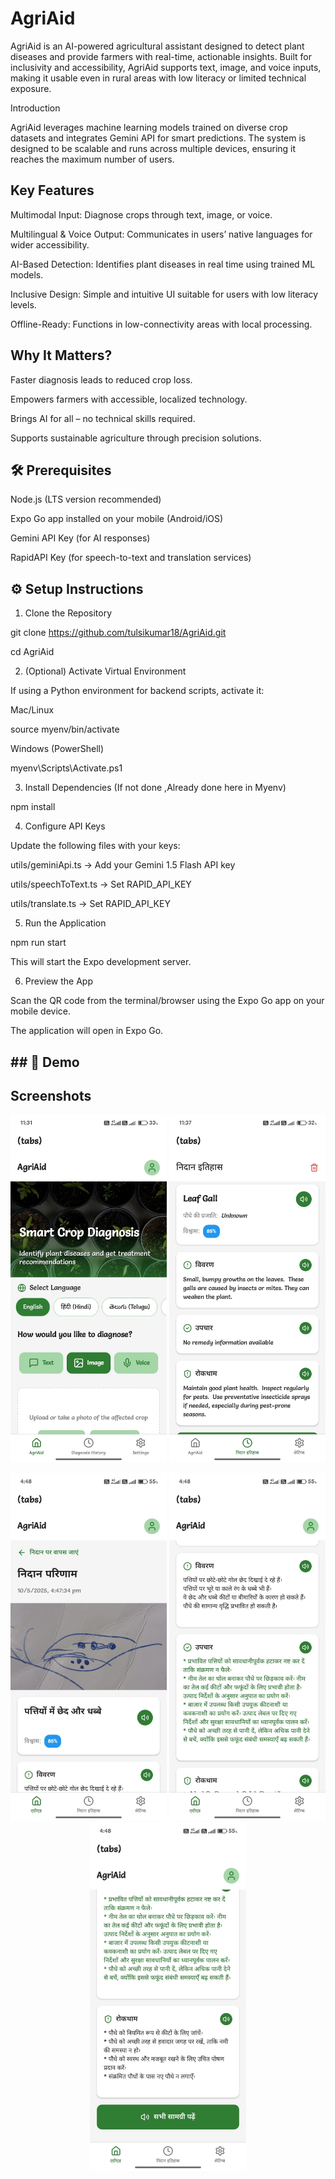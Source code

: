 <h1> AgriAid </h1>

AgriAid is an AI-powered agricultural assistant designed to detect plant diseases and provide farmers with real-time, actionable insights.
Built for inclusivity and accessibility, AgriAid supports text, image, and voice inputs, making it usable even in rural areas with low literacy or limited technical exposure.

Introduction

AgriAid leverages machine learning models trained on diverse crop datasets and integrates Gemini API for smart predictions.
The system is designed to be scalable and runs across multiple devices, ensuring it reaches the maximum number of users.

<h2> Key Features </h2>

Multimodal Input: Diagnose crops through text, image, or voice.

Multilingual & Voice Output: Communicates in users’ native languages for wider accessibility.

AI-Based Detection: Identifies plant diseases in real time using trained ML models.

Inclusive Design: Simple and intuitive UI suitable for users with low literacy levels.

Offline-Ready: Functions in low-connectivity areas with local processing.

<h2> Why It Matters? </h2> 

Faster diagnosis leads to reduced crop loss.

Empowers farmers with accessible, localized technology.

Brings AI for all – no technical skills required.

Supports sustainable agriculture through precision solutions.


<h2> 🛠️ Prerequisites</h2> 

Node.js (LTS version recommended)

Expo Go app installed on your mobile (Android/iOS)

Gemini API Key (for AI responses)

RapidAPI Key (for speech-to-text and translation services)

<h2> ⚙️ Setup Instructions </h2> 

1. Clone the Repository

git clone https://github.com/tulsikumar18/AgriAid.git

cd AgriAid

2. (Optional) Activate Virtual Environment

If using a Python environment for backend scripts, activate it:

Mac/Linux

source myenv/bin/activate


Windows (PowerShell)

myenv\Scripts\Activate.ps1

3. Install Dependencies (If not done ,Already done here in  Myenv)

npm install

4. Configure API Keys

Update the following files with your keys:

utils/geminiApi.ts → Add your Gemini 1.5 Flash API key

utils/speechToText.ts → Set RAPID_API_KEY

utils/translate.ts → Set RAPID_API_KEY

5. Run the Application

npm run start


This will start the Expo development server.

6. Preview the App

Scan the QR code from the terminal/browser using the Expo Go app on your mobile device.

The application will open in Expo Go.



<h2> ## 📸 Demo</h2> 


## Screenshots

<p align="center">
  <img src="assests/images/Output1.jpg" alt="Screenshot 1" width="250"/>
  <img src="assests/images/Output2.jpg" alt="Screenshot 2" width="250"/>
</p>


<p align="center">
  <img src="./assests/images/output3.jpg" alt="Screenshot 3" width="250"/>
  <img src="./assests/images/output4.jpg" alt="Screenshot 4" width="250"/>
  <img src="./assests/images/output5.jpg" alt="Screenshot 5" width="250"/>
</p>
